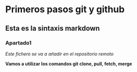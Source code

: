 # Primeros pasos git y github
## Esta es la sintaxis markdown
### Apartado1

*Este fichero se va a añadir en el repositorio remoto*

**Vamos a utilizar los comandos git clone, pull, fetch, merge**

